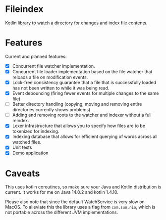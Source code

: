 # Fileindex

Kotlin library to watch a directory for changes and index file contents.

# Features

Current and planned features:

- [X] Concurrent file watcher implementation.
- [X] Concurrent file loader implementation based on the file watcher that reloads a file on modification events.
- [X] Lock-free consistency guarantee that a file that is successfully loaded has not been written to while it was being read.
- [X] Event debouncing (firing fewer events for multiple changes to the same file)
- [ ] Better directory handling (copying, moving and removing entire directories currently shows problems)
- [ ] Adding and removing roots to the watcher and indexer without a full reindex. 
- [X] Lexer infrastructure that allows you to specify how files are to be tokenized for indexing. 
- [X] Indexing database that allows for efficient querying of words across all watched files.
- [X] Unit tests
- [X] Demo application

# Caveats

This uses kotlin coroutines, so make sure your Java and Kotlin distribution is current. It works for me on Java 14.0.2 and kotlin 1.4.10.

Please also note that since the default WatchService is very slow on MacOS. To alleviate this the library uses a flag from `com.sun.nio`, which is not portable across the different JVM implementations. 
